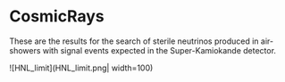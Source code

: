 # CosmicRays

These are the results for the search of sterile neutrinos produced in air-showers with signal events expected in the Super-Kamiokande detector.

![HNL_limit](HNL_limit.png| width=100)
